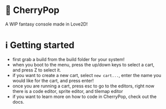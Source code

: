 # 🍒 CherryPop
A WIP fantasy console made in Love2D!

# ℹ️ Getting started
* first grab a build from the build folder for your system!
* when you boot to the menu, press the up/down keys to select a cart, and press Z to select it.
* if you want to create a new cart, select `new cart...`, enter the name you would like for the cart, and press enter!
* once you are running a cart, press esc to go to the editors, right now there is a code editor, sprite editor, and tilemap editor
* if you want to learn more on how to code in CherryPop, check out the docs.

